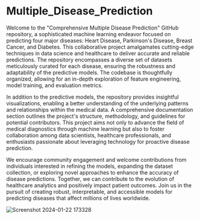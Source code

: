 # Multiple_Disease_Prediction 

Welcome to the "Comprehensive Multiple Disease Prediction" GitHub repository, a sophisticated machine learning endeavor focused on predicting four major diseases: Heart Disease, Parkinson's Disease, Breast Cancer, and Diabetes. This collaborative project amalgamates cutting-edge techniques in data science and healthcare to deliver accurate and reliable predictions. The repository encompasses a diverse set of datasets meticulously curated for each disease, ensuring the robustness and adaptability of the predictive models. The codebase is thoughtfully organized, allowing for an in-depth exploration of feature engineering, model training, and evaluation metrics.

In addition to the predictive models, the repository provides insightful visualizations, enabling a better understanding of the underlying patterns and relationships within the medical data. A comprehensive documentation section outlines the project's structure, methodology, and guidelines for potential contributors. This project aims not only to advance the field of medical diagnostics through machine learning but also to foster collaboration among data scientists, healthcare professionals, and enthusiasts passionate about leveraging technology for proactive disease prediction.

We encourage community engagement and welcome contributions from individuals interested in refining the models, expanding the dataset collection, or exploring novel approaches to enhance the accuracy of disease predictions. Together, we can contribute to the evolution of healthcare analytics and positively impact patient outcomes. Join us in the pursuit of creating robust, interpretable, and accessible models for predicting diseases that affect millions of lives worldwide.

![Screenshot 2024-01-22 173328](https://github.com/Bhavin6969/Multiple_Disease_Prediction_System/assets/103599813/bb36ceee-2e3b-4df9-85a6-c78f5e188b96)
